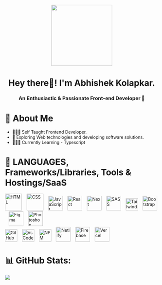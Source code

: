 <!-- 👋 Hi, I’m Mehul 
- 🌱 I’m currently learning Android, JS, React
- 💞️ I’m looking to collaborate on 
- 📫 How to reach me - mehulrajpnbe@gmail.com
- Linkedin   -  https://www.linkedin.com/in/mehul-raj-92604120a/


mehulrajdev/mehulrajdev is a ✨ special ✨ repository because its `README.md` (this file) appears on your GitHub profile.
You can click the Preview link to take a look at your changes.
--->

<p align="center">
  <img src="https://github.com/thompsonemerson/thompsonemerson/raw/master/cover-thompson.png" height="200"/>
</p>

<h1 align="center"> Hey there👋! I'm Abhishek Kolapkar.</h1>
<h3 align="center"> An Enthusiastic & Passionate Front-end Developer 🚀 </h3>

# 💫 About Me

* 👨🏻‍💻 Self Taught Frontend Developer.
* 🤯 Exploring Web technologies and developing software solutions.
* 👨🏻‍🎓 Currently Learning - Typescript



# 🔱 LANGUAGES, Frameworks/Libraries, Tools & Hostings/SaaS

<div>
    <img alt="HTML" title="HTML" height="55" width="auto" src="./assets/html.png">
    &nbsp;&nbsp;
    <img alt="CSS" title="CSS" height="55" width="auto" src="https://img.icons8.com/color/344/css3.png">
    &nbsp;&nbsp;
    <img alt="JavaScript" title="JavaScript" height="48" width="auto" src="./assets/javascript.gif">
    &nbsp;&nbsp;
    <img alt="React" title="React" height="48" width="auto" src="./assets/React.png">
    &nbsp;&nbsp;
    <img alt="Next" title="Next" height="48" width="auto" src="./assets/next.png">
    &nbsp;&nbsp;
    <img alt="SASS" title="SASS" height="48" width="auto" src="./assets/Sass.png">
    &nbsp;&nbsp;
    <img alt="Tailwind CSS" title="Tailwind CSS" height="40" width="auto" src="./assets/tailwind.png">
    &nbsp;&nbsp;
    <img alt="Bootstrap" title="Bootstrap" height="48" width="auto" src="./assets/Bootstrap.png">
    &nbsp;&nbsp;
    <img alt="Figma" title="Figma" height="48" width="auto" src="./assets/figma.png">
    &nbsp;&nbsp;
    <img alt="Photoshop" title="Photoshop" height="48" width="auto" src="./assets/photoshop.png">
    &nbsp;&nbsp;
    <br />
    <img alt="GitHub" title="GitHub" height="40" width="auto" src="./assets/github.png">
    &nbsp;&nbsp;
    <img alt="VsCode" title="VsCode" height="40" width="auto" src="./assets/vscode.png">
    &nbsp;&nbsp;
    <img alt="NPM" title="NPM" height="40" width="auto" src="./assets/npm.png">
    &nbsp;&nbsp;
    <img alt="Netlify" title="Netlify" height="48" width="auto" src="./assets/netlify.png">
    &nbsp;&nbsp;
    <img alt="Firebase" title="Firebase" height="48" width="auto" src="./assets/firebase.png">
    &nbsp;&nbsp;
    <img alt="Vercel" title="Vercel" height="48" width="auto" src="./assets/vercel.png">
</div>

# 📊 GitHub Stats:

![](https://github-readme-stats.vercel.app/api/top-langs/?username=Abhishek-Kolpkar&theme=city_light&hide_border=false&include_all_commits=true&count_private=true&layout=compact)
